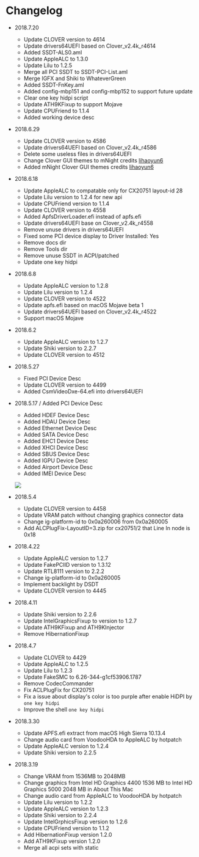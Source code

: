 # Changelog
- 2018.7.20
  - Update CLOVER version to 4614
  - Update drivers64UEFI based on Clover_v2.4k_r4614
  - Added SSDT-ALS0.aml
  - Update AppleALC to 1.3.0
  - Update Lilu to 1.2.5
  - Merge all PCI SSDT to SSDT-PCI-List.aml
  - Merge IGFX and Shiki to WhateverGreen
  - Added SSDT-FnKey.aml
  - Added config-mbp151 and config-mbp152 to support future update
  - Clear one key hidpi script
  - Update ATH9KFixup to support Mojave
  - Update CPUFriend to 1.1.4
  - Added working device desc
  
- 2018.6.29
  - Update CLOVER version to 4586
  - Update drivers64UEFI based on Clover_v2.4k_r4586
  - Delete some useless files in drivers64UEFI
  - Change Clover GUI themes to mNight credits [lihaoyun6](https://github.com/lihaoyun6)
  - Added mNight Clover GUI themes credits [lihaoyun6](https://github.com/lihaoyun6)

- 2018.6.18
  - Update AppleALC to compatable only for CX20751 layout-id 28
  - Update Lilu version to 1.2.4 for new api
  - Update CPUFriend version to 1.1.4
  - Update CLOVER version to 4558
  - Added ApfsDriverLoader.efi instead of apfs.efi
  - Update drivers64UEFI base on Clover_v2.4k_r4558
  - Remove unuse drivers in drivers64UEFI
  - Fixed some PCI device display to Driver Installed: Yes
  - Remove docs dir
  - Remove Tools dir
  - Remove unuse SSDT in ACPI/patched
  - Update one key hidpi

- 2018.6.8
  - Update AppleALC version to 1.2.8
  - Update Lilu version to 1.2.4
  - Update CLOVER version to 4522
  - Update apfs.efi based on macOS Mojave beta 1
  - Update drivers64UEFI based on Clover_v2.4k_r4522
  - Support macOS Mojave

- 2018.6.2
  - Update AppleALC version to 1.2.7
  - Update Shiki version to 2.2.7
  - Update CLOVER version to 4512 

- 2018.5.27
  - Fixed PCI Device Desc 
  - Update CLOVER version to 4499 
  - Added CsmVideoDxe-64.efi into drivers64UEFI 

- 2018.5.17 / Added PCI Device Desc 
  - Added HDEF Device Desc 
  - Added HDAU Device Desc 
  - Added Ethernet Device Desc 
  - Added SATA Device Desc 
  - Added EHC1 Device Desc 
  - Added XHCI Device Desc 
  - Added SBUS Device Desc 
  - Added IGPU Device Desc 
  - Added Airport Device Desc 
  - Added IMEI Device Desc 

  ![](http://ovefvi4g3.bkt.clouddn.com/15265693466666.jpg)

- 2018.5.4
  - Update CLOVER version to 4458
  - Update VRAM patch without changing graphics connector data
  - Change ig-platform-id to 0x0a260006 from 0x0a260005
  - Add ALCPlugFix-LayoutID=3.zip for cx20751/2 that Line In node is 0x18 

- 2018.4.22
  - Update AppleALC version to 1.2.7
  - Update FakePCIID version to 1.3.12
  - Update RTL8111 version to 2.2.2
  - Change ig-platform-id to 0x0a260005
  - Implement backlight by DSDT
  - Update CLOVER version to 4445

- 2018.4.11
  - Update Shiki version to 2.2.6
  - Update IntelGraphicsFixup to version to 1.2.7
  - Update ATH9KFixup and ATH9KInjector
  - Remove HibernationFixup 

- 2018.4.7
  - Update CLOVER to 4429
  - Update AppleALC to 1.2.5
  - Update Lilu to 1.2.3
  - Update FakeSMC to 6.26-344-g1cf53906.1787
  - Remove CodecCommander
  - Fix ACLPlugFix for CX20751
  - Fix a issue about display's color is too purple after enable HiDPI by `one key hidpi`
  - Improve the shell `one key hidpi`

- 2018.3.30
  - Update APFS.efi extract from macOS High Sierra 10.13.4
  - Change audio card from VoodooHDA to AppleALC by hotpatch
  - Update AppleALC version to 1.2.4
  - Update Shiki version to 2.2.5

- 2018.3.19
  - Change VRAM from 1536MB to 2048MB
  - Change graphics from Intel HD Graphics 4400 1536 MB to Intel HD Graphics 5000 2048 MB in About This Mac
  - Change audio card from AppleALC to VoodooHDA by hotpatch
  - Update Lilu version to 1.2.2
  - Update AppleALC version to 1.2.3
  - Update Shiki version to 2.2.4
  - Update IntelGrphicsFixup version to 1.2.6
  - Update CPUFriend version to 1.1.2
  - Add HibernationFixup version 1.2.0
  - Add ATH9KFixup version 1.2.0
  - Merge all acpi sets with static


